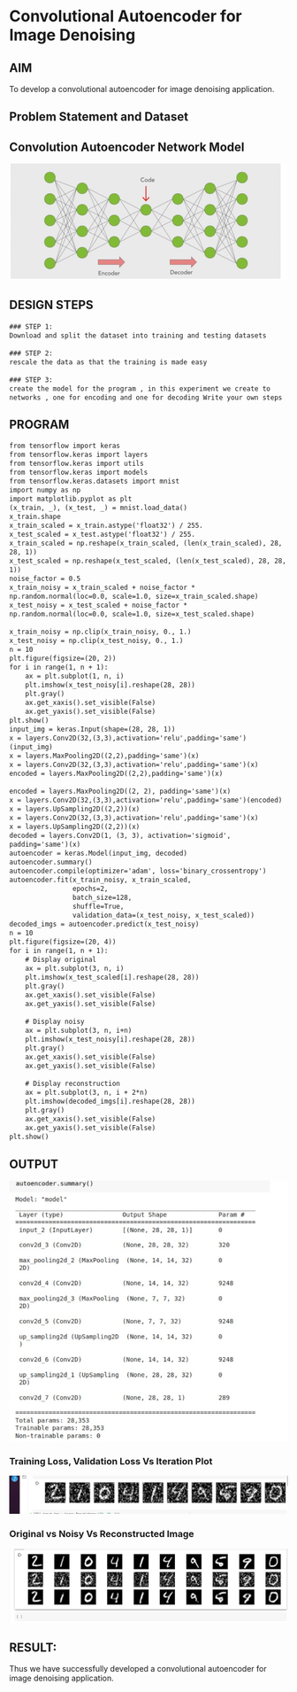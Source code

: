 # Convolutional Autoencoder for Image Denoising

## AIM

To develop a convolutional autoencoder for image denoising application.

## Problem Statement and Dataset

## Convolution Autoencoder Network Model

![image](https://github.com/prathima2002/convolutional-denoising-autoencoder/blob/933f870d12df52225c65c38196e354610c48e730/WhatsApp%20Image%202022-11-08%20at%2018.49.21.jpeg)

## DESIGN STEPS
```
### STEP 1:
Download and split the dataset into training and testing datasets

### STEP 2:
rescale the data as that the training is made easy

### STEP 3:
create the model for the program , in this experiment we create to networks , one for encoding and one for decoding Write your own steps
```

## PROGRAM
```
from tensorflow import keras
from tensorflow.keras import layers
from tensorflow.keras import utils
from tensorflow.keras import models
from tensorflow.keras.datasets import mnist
import numpy as np
import matplotlib.pyplot as plt
(x_train, _), (x_test, _) = mnist.load_data()
x_train.shape
x_train_scaled = x_train.astype('float32') / 255.
x_test_scaled = x_test.astype('float32') / 255.
x_train_scaled = np.reshape(x_train_scaled, (len(x_train_scaled), 28, 28, 1))
x_test_scaled = np.reshape(x_test_scaled, (len(x_test_scaled), 28, 28, 1))
noise_factor = 0.5
x_train_noisy = x_train_scaled + noise_factor * np.random.normal(loc=0.0, scale=1.0, size=x_train_scaled.shape) 
x_test_noisy = x_test_scaled + noise_factor * np.random.normal(loc=0.0, scale=1.0, size=x_test_scaled.shape) 

x_train_noisy = np.clip(x_train_noisy, 0., 1.)
x_test_noisy = np.clip(x_test_noisy, 0., 1.)
n = 10
plt.figure(figsize=(20, 2))
for i in range(1, n + 1):
    ax = plt.subplot(1, n, i)
    plt.imshow(x_test_noisy[i].reshape(28, 28))
    plt.gray()
    ax.get_xaxis().set_visible(False)
    ax.get_yaxis().set_visible(False)
plt.show()
input_img = keras.Input(shape=(28, 28, 1))
x = layers.Conv2D(32,(3,3),activation='relu',padding='same')(input_img)
x = layers.MaxPooling2D((2,2),padding='same')(x)
x = layers.Conv2D(32,(3,3),activation='relu',padding='same')(x)
encoded = layers.MaxPooling2D((2,2),padding='same')(x)

encoded = layers.MaxPooling2D((2, 2), padding='same')(x)
x = layers.Conv2D(32,(3,3),activation='relu',padding='same')(encoded)
x = layers.UpSampling2D((2,2))(x)
x = layers.Conv2D(32,(3,3),activation='relu',padding='same')(x)
x = layers.UpSampling2D((2,2))(x)
decoded = layers.Conv2D(1, (3, 3), activation='sigmoid', padding='same')(x)
autoencoder = keras.Model(input_img, decoded)
autoencoder.summary()
autoencoder.compile(optimizer='adam', loss='binary_crossentropy')
autoencoder.fit(x_train_noisy, x_train_scaled,
                epochs=2,
                batch_size=128,
                shuffle=True,
                validation_data=(x_test_noisy, x_test_scaled))
decoded_imgs = autoencoder.predict(x_test_noisy)
n = 10
plt.figure(figsize=(20, 4))
for i in range(1, n + 1):
    # Display original
    ax = plt.subplot(3, n, i)
    plt.imshow(x_test_scaled[i].reshape(28, 28))
    plt.gray()
    ax.get_xaxis().set_visible(False)
    ax.get_yaxis().set_visible(False)

    # Display noisy
    ax = plt.subplot(3, n, i+n)
    plt.imshow(x_test_noisy[i].reshape(28, 28))
    plt.gray()
    ax.get_xaxis().set_visible(False)
    ax.get_yaxis().set_visible(False)    

    # Display reconstruction
    ax = plt.subplot(3, n, i + 2*n)
    plt.imshow(decoded_imgs[i].reshape(28, 28))
    plt.gray()
    ax.get_xaxis().set_visible(False)
    ax.get_yaxis().set_visible(False)
plt.show()
```
## OUTPUT
![image](https://github.com/prathima2002/convolutional-denoising-autoencoder/blob/d878a9ba9fa981c0f7064e7f594b6addd5543258/WhatsApp%20Image%202022-11-10%20at%2012.35.26.jpeg)

### Training Loss, Validation Loss Vs Iteration Plot
![image](https://github.com/prathima2002/convolutional-denoising-autoencoder/blob/50126f6d811526c12ec8012f80ef864a26565562/WhatsApp%20Image%202022-11-08%20at%2018.41.19.jpeg)

### Original vs Noisy Vs Reconstructed Image
![image](https://github.com/prathima2002/convolutional-denoising-autoencoder/blob/1a5d68aa126d47e7506a1de5062d1b9e89397be4/WhatsApp%20Image%202022-11-08%20at%2018.41.19%20(1).jpeg)




## RESULT:
Thus we have successfully developed a convolutional autoencoder for image denoising application.

